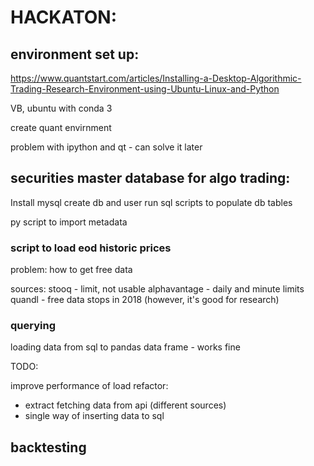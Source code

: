 # HACKATON:

## environment set up:
https://www.quantstart.com/articles/Installing-a-Desktop-Algorithmic-Trading-Research-Environment-using-Ubuntu-Linux-and-Python

VB, ubuntu with conda 3

create quant envirnment

problem with ipython and qt - can solve it later


## securities master database for algo trading:

Install mysql
create db and user
run sql scripts to populate db tables

py script to import metadata

### script to load eod historic prices

problem:
how to get free data

sources:
stooq - limit, not usable
alphavantage - daily and minute limits
quandl - free data stops in 2018 (however, it's good for research)

### querying

loading data from sql to pandas data frame - works fine


TODO:

improve performance of load
refactor:

* extract fetching data from api (different sources)
* single way of inserting data to sql


## backtesting

